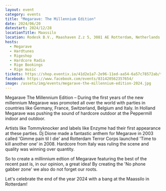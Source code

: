 ```yaml
---
layout: event
category: events
title: "Megarave: The Millennium Edition"
date: 2024/06/20
datestart: 2024/12/28
locationTitle: Maassilo
location: Rodesk B.V., Maashaven Z.z 5, 3081 AE Rotterdam, Netherlands
hosts:
  - Megarave
  - Hardtunes
  - Rigeshop
  - Hardcore Radio
  - Rige Bookings
  - Rige music
tickets: https://shop.eventix.io/41d2e1a7-2e96-11ed-aa54-6a57c78572ab/tickets
facebook: https://www.facebook.com/events/831420562357654/
image: /assets/img/events/megarave-the-millennium-edition-2024.jpg
---
```


Megarave The Millennium Edition – During the first years of the new millennium Megarave was promoted all over the world with parties in countries like Germany, France, Switzerland, Belgium and Italy. In Holland Megarave was pushing the sound of hardcore outdoor at the Peppermill indoor and outdoor.

Artists like Tommyknocker and labels like Enzyme had their first appearance at these parties. Dj Dione made a fantastic anthem for Megarave in 2003 called 'Gimme pain til I die' and Rotterdam Terror Corps launched 'Time to kill another one' in 2008. Hardcore from Italy was ruling the scene and quality was winning over quantity.

So to create a millinnium edtion of Megarave featuring the best of the recent past is, in our opinion, a great idea! By creating the 'No phone gabber zone' we also do not forget our roots.

Let's celebrate the end of the year 2024 with a bang at the Maassilo in Rotterdam!